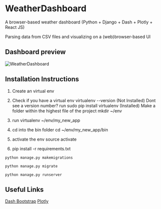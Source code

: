 # WeatherDashboard
A browser-based weather dashboard (Python + Django + Dash + Plotly + React JS)

Parsing data from CSV files and visualizing on a (web)browser-based UI 

## Dashboard preview

![WeatherDashboard](https://user-images.githubusercontent.com/20065946/119750469-4e696f00-be91-11eb-95e2-fd438d6578f8.JPG)


## Installation Instructions

1. Create an virtual env

2. Check if you have a virtual env virtualenv --version
(Not Installed) Dont see a version number? run sudo pip install virtualenv
(Installed) Make a folder within the highest file of the project mkdir ~/env
3. run virtualenv ~/env/my_new_app
4. cd into the bin folder cd ~/env/my_new_app/bin
5. activate the env source activate
6. pip install -r requirements.txt


`python manage.py makemigrations`

`python manage.py migrate`

`python manage.py runserver`


## Useful Links
[Dash Bootstrap](https://dash-bootstrap-components.opensource.faculty.ai/)
[Plotly](https://plotly.com/python/)
